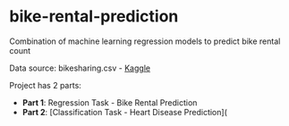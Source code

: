 # bike-rental-prediction
Combination of machine learning regression models to predict bike rental count

Data source: bikesharing.csv - [Kaggle](https://code.datasciencedojo.com/datasciencedojo/datasets/tree/master/Bike%20Sharing)

Project has 2 parts:
* **Part 1**: Regression Task - Bike Rental Prediction
* **Part 2**: [Classification Task - Heart Disease Prediction](

